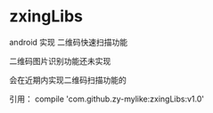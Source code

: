 # zxingLibs
android 实现 二维码快速扫描功能

二维码图片识别功能还未实现

会在近期内实现二维码扫描功能的

引用：
compile 'com.github.zy-mylike:zxingLibs:v1.0'
